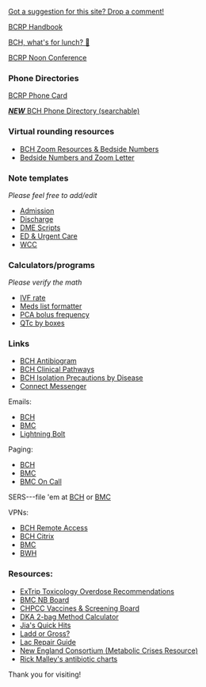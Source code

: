 [Got a suggestion for this site? Drop a comment!](https://forms.gle/cCPaitdskAdVLr1P8)

[BCRP Handbook](files/bcrp-handbook-2019.pdf)

[BCH, what's for lunch? 🍔](https://docs.google.com/spreadsheets/d/1Mx2bvaAADLV-5KPglnapgfTnoKmagDnbf0alMfsj1wA/)

[BCRP Noon Conference](https://bostonchildrens.zoom.us/j/95976278771?pwd=VWZRYmhQeUJRdERGbmxXVVNmYW9Ydz09)

### Phone Directories

[BCRP Phone Card](files/bcrp-phone-card-20-21.pdf)

[***NEW*** BCH Phone Directory (searchable)](phone/BCHPhone.html)

### Virtual rounding resources

- [BCH Zoom Resources & Bedside Numbers](http://web2.tch.harvard.edu/champs/mainpageS2745P83.html)
- [Bedside Numbers and Zoom Letter](https://docs.google.com/document/d/1eZf04_Ab5LJzAUF_icibPcpI8ElCuMkbqwejOhnAtkY/edit?usp=sharing)

### Note templates

*Please feel free to add/edit*

- [Admission](https://bit.ly/bcrpadmission)
- [Discharge](https://bit.ly/bcrpdischarge)
- [DME Scripts](https://bit.ly/bcrpdme)
- [ED & Urgent Care](https://bit.ly/bcrpedurgent)
- [WCC](https://bit.ly/bcrpwcc)

### Calculators/programs

*Please verify the math*

- [IVF rate](calcs/ivf.html)
- [Meds list formatter](calcs/meds.html)
- [PCA bolus frequency](calcs/pca.html)
- [QTc by boxes](calcs/qtc.html)

### Links

- [BCH Antibiogram](https://bchfit.tch.harvard.edu/)
- [BCH Clinical Pathways](https://bchfit.tch.harvard.edu/clinical-pathways/www/index.html#/home)
- [BCH Isolation Precautions by Disease](http://chbshare.chboston.org/elibrary/ptsvc/tools/ref/refipc/refipc/ref_ic_prec_by_disease.doc)
- [Connect Messenger](https://communication.careawareconnect.com)

Emails:
- [BCH](https://email.tch.harvard.edu/)
- [BMC](https://mail.bmc.org)
- [Lightning Bolt](https://s2.lightning-bolt.com)

Paging:
- [BCH](https://chpage.tch.harvard.edu/webxchange)
- [BMC](https://directory.bmc.org/webxchange/)
- [BMC On Call](http://oncall.bmc.org/)

SERS---file 'em at 
[BCH](http://sersmsprod.chboston.org/RL6_Prod/Homecenter/Client/Login.aspx?ReturnUrl=%2fRL6_PROD%2f) or 
[BMC](https://rl.bmc.org/RL_BMC_Prod/)

VPNs:
- [BCH Remote Access](https://myapps.childrens.harvard.edu/vpn/index.html)
- [BCH Citrix](https://ctxaccess.mybmc.org)
- [BMC](https://ctxaccess.mybmc.org/)
- [BWH](https://workspace.partners.org/vpn/index.html)

### Resources:

- [ExTrip Toxicology Overdose Recommendations](https://www.extrip-workgroup.org/)
- [BMC NB Board](files/bmc-ward-board.jpeg)
- [CHPCC Vaccines & Screening Board](files/chpcc-clinic-board.jpg)
- [DKA 2-bag Method Calculator](http://chbshare.chboston.org/elibrary/ptsvc/tools/ref/pcmref/pcmref/ref_pharm_DKA_rate_calculator.xlsx)
- [Jia's Quick Hits](https://www.dropbox.com/sh/0ch5lfyelxu2v8r/AAAs4bK_pqlr0FpEw8LoC4dCa?dl=0&lst=)
- [Ladd or Gross?](files/ladd-gross.jpeg)
- [Lac Repair Guide](files/laceration-repair-guide.pdf)
- [New England Consortium (Metabolic Crises Resource)](https://newenglandconsortium.org/for-professionals)
- [Rick Malley's antibiotic charts](https://static1.squarespace.com/static/55c666c9e4b08b99adb9cf05/t/59242fadbe6594d8a0b3825c/1495543725984/Antibiotic+Coverage+Charts.pdf)

Thank you for visiting!
